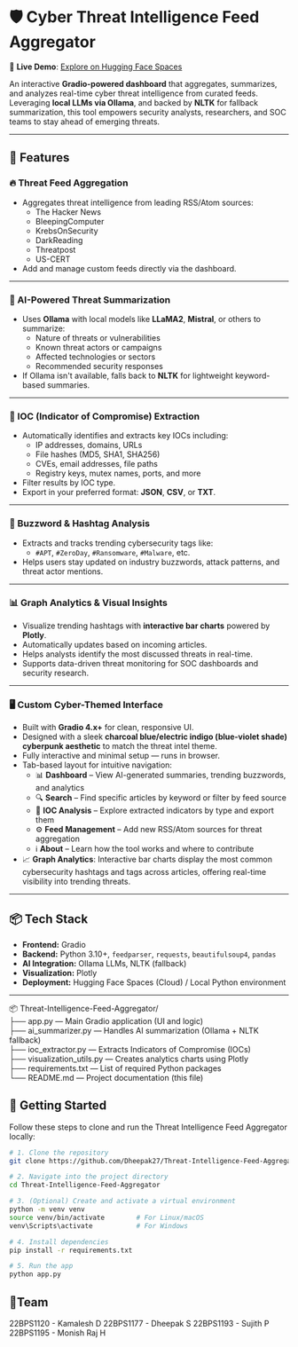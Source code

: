 # 🛡️ Cyber Threat Intelligence Feed Aggregator

🔗 **Live Demo**: [Explore on Hugging Face Spaces](https://huggingface.co/spaces/Dheepak27/SocieteGeneral)

An interactive **Gradio-powered dashboard** that aggregates, summarizes, and analyzes real-time cyber threat intelligence from curated feeds. Leveraging **local LLMs via Ollama**, and backed by **NLTK** for fallback summarization, this tool empowers security analysts, researchers, and SOC teams to stay ahead of emerging threats.

---

## 🚀 Features

### 🔥 Threat Feed Aggregation
- Aggregates threat intelligence from leading RSS/Atom sources:
  - The Hacker News
  - BleepingComputer
  - KrebsOnSecurity
  - DarkReading
  - Threatpost
  - US-CERT
- Add and manage custom feeds directly via the dashboard.

---

### 🤖 AI-Powered Threat Summarization
- Uses **Ollama** with local models like **LLaMA2**, **Mistral**, or others to summarize:
  - Nature of threats or vulnerabilities  
  - Known threat actors or campaigns  
  - Affected technologies or sectors  
  - Recommended security responses  
- If Ollama isn't available, falls back to **NLTK** for lightweight keyword-based summaries.

---

### 🎯 IOC (Indicator of Compromise) Extraction
- Automatically identifies and extracts key IOCs including:
  - IP addresses, domains, URLs
  - File hashes (MD5, SHA1, SHA256)
  - CVEs, email addresses, file paths
  - Registry keys, mutex names, ports, and more
- Filter results by IOC type.
- Export in your preferred format: **JSON**, **CSV**, or **TXT**.

---

### 🧠 Buzzword & Hashtag Analysis
- Extracts and tracks trending cybersecurity tags like:
  - `#APT`, `#ZeroDay`, `#Ransomware`, `#Malware`, etc.
- Helps users stay updated on industry buzzwords, attack patterns, and threat actor mentions.

---

### 📊 Graph Analytics & Visual Insights
- Visualize trending hashtags with **interactive bar charts** powered by **Plotly**.
- Automatically updates based on incoming articles.
- Helps analysts identify the most discussed threats in real-time.
- Supports data-driven threat monitoring for SOC dashboards and security research.

---

### 🖥️ Custom Cyber-Themed Interface
- Built with **Gradio 4.x+** for clean, responsive UI.
- Designed with a sleek **charcoal blue/electric indigo (blue-violet shade) cyberpunk aesthetic** to match the threat intel theme.
- Fully interactive and minimal setup — runs in browser.
- Tab-based layout for intuitive navigation:
  - 📊 **Dashboard** – View AI-generated summaries, trending buzzwords, and analytics
  - 🔍 **Search** – Find specific articles by keyword or filter by feed source
  - 🎯 **IOC Analysis** – Explore extracted indicators by type and export them
  - ⚙️ **Feed Management** – Add new RSS/Atom sources for threat aggregation
  - ℹ️ **About** – Learn how the tool works and where to contribute
- 📈 **Graph Analytics**: Interactive bar charts display the most common cybersecurity hashtags and tags across articles, offering real-time visibility into trending threats.


---

## 📦 Tech Stack

- **Frontend:** Gradio
- **Backend:** Python 3.10+, `feedparser`, `requests`, `beautifulsoup4`, `pandas`
- **AI Integration:** Ollama LLMs, NLTK (fallback)
- **Visualization:** Plotly
- **Deployment:** Hugging Face Spaces (Cloud) / Local Python environment

---

📦 Threat-Intelligence-Feed-Aggregator/  
├── app.py                 — Main Gradio application (UI and logic)  
├── ai_summarizer.py       — Handles AI summarization (Ollama + NLTK fallback)  
├── ioc_extractor.py       — Extracts Indicators of Compromise (IOCs)  
├── visualization_utils.py — Creates analytics charts using Plotly  
├── requirements.txt       — List of required Python packages  
└── README.md              — Project documentation (this file)


## 🚀 Getting Started

Follow these steps to clone and run the Threat Intelligence Feed Aggregator locally:

```bash
# 1. Clone the repository
git clone https://github.com/Dheepak27/Threat-Intelligence-Feed-Aggregator.git

# 2. Navigate into the project directory
cd Threat-Intelligence-Feed-Aggregator

# 3. (Optional) Create and activate a virtual environment
python -m venv venv
source venv/bin/activate        # For Linux/macOS
venv\Scripts\activate           # For Windows

# 4. Install dependencies
pip install -r requirements.txt

# 5. Run the app
python app.py

```

## 👥Team
22BPS1120 - Kamalesh D
22BPS1177 - Dheepak S
22BPS1193 - Sujith P
22BPS1195 - Monish Raj H


